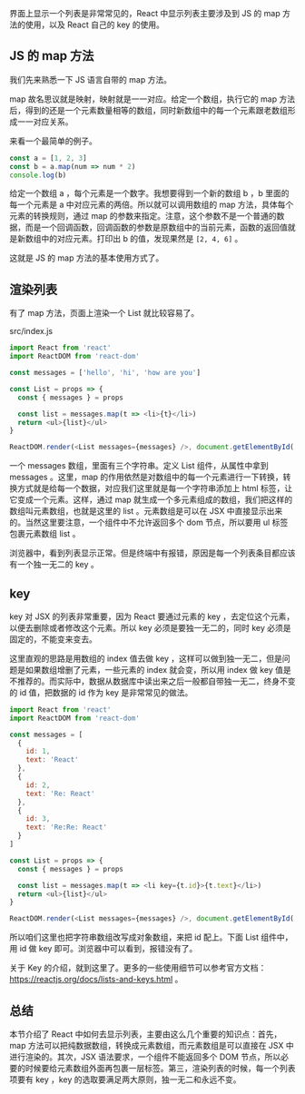 界面上显示一个列表是非常常见的，React 中显示列表主要涉及到 JS 的 map 方法的使用，以及 React 自己的 key 的使用。

## JS 的 map 方法

我们先来熟悉一下 JS 语言自带的 map 方法。

map 故名思议就是映射，映射就是一一对应。给定一个数组，执行它的 map 方法后，得到的还是一个元素数量相等的数组，同时新数组中的每一个元素跟老数组形成一一对应关系。

来看一个最简单的例子。

```js
const a = [1, 2, 3]
const b = a.map(num => num * 2)
console.log(b)
```

给定一个数组 a ，每个元素是一个数字。我想要得到一个新的数组 b ，b 里面的每一个元素是 a 中对应元素的两倍。所以就可以调用数组的 map 方法，具体每个元素的转换规则，通过 map 的参数来指定。注意，这个参数不是一个普通的数据，而是一个回调函数，回调函数的参数是原数组中的当前元素，函数的返回值就是新数组中的对应元素。打印出 b 的值，发现果然是 `[2, 4, 6]` 。

这就是 JS 的 map 方法的基本使用方式了。

## 渲染列表

有了 map 方法，页面上渲染一个 List 就比较容易了。

src/index.js

```js
import React from 'react'
import ReactDOM from 'react-dom'

const messages = ['hello', 'hi', 'how are you']

const List = props => {
  const { messages } = props

  const list = messages.map(t => <li>{t}</li>)
  return <ul>{list}</ul>
}

ReactDOM.render(<List messages={messages} />, document.getElementById('root'))
```

一个 messages 数组，里面有三个字符串。定义 List 组件，从属性中拿到 messages 。这里，map 的作用依然是对数组中的每一个元素进行一下转换，转换方式就是给每一个数据，对应我们这里就是每一个字符串添加上 html 标签，让它变成一个元素。这样，通过 map 就生成一个多元素组成的数组，我们把这样的数组叫元素数组，也就是这里的 list 。元素数组是可以在 JSX 中直接显示出来的。当然这里要注意，一个组件中不允许返回多个 dom 节点，所以要用 ul 标签包裹元素数组 list 。

浏览器中，看到列表显示正常。但是终端中有报错，原因是每一个列表条目都应该有一个独一无二的 key 。

## key

key 对 JSX 的列表非常重要，因为 React 要通过元素的 key ，去定位这个元素，以便去删除或者修改这个元素。所以 key 必须是要独一无二的，同时 key 必须是固定的，不能变来变去。

这里直观的思路是用数组的 index 值去做 key ，这样可以做到独一无二，但是问题是如果数组增删了元素，一些元素的 index 就会变，所以用 index 做 key 值是不推荐的。而实际中，数据从数据库中读出来之后一般都自带独一无二，终身不变的 id 值，把数据的 id 作为 key 是非常常见的做法。

```js
import React from 'react'
import ReactDOM from 'react-dom'

const messages = [
  {
    id: 1,
    text: 'React'
  },
  {
    id: 2,
    text: 'Re: React'
  },
  {
    id: 3,
    text: 'Re:Re: React'
  }
]

const List = props => {
  const { messages } = props

  const list = messages.map(t => <li key={t.id}>{t.text}</li>)
  return <ul>{list}</ul>
}

ReactDOM.render(<List messages={messages} />, document.getElementById('root'))
```

所以咱们这里也把字符串数组改写成对象数组，来把 id 配上。下面 List 组件中，用 id 做 key 即可。浏览器中可以看到，报错没有了。

关于 Key 的介绍，就到这里了。更多的一些使用细节可以参考官方文档：https://reactjs.org/docs/lists-and-keys.html 。

## 总结

本节介绍了 React 中如何去显示列表，主要由这么几个重要的知识点：首先，map 方法可以把纯数据数组，转换成元素数组，而元素数组是可以直接在 JSX 中进行渲染的。其次，JSX 语法要求，一个组件不能返回多个 DOM 节点，所以必要的时候要给元素数组外面再包裹一层标签。第三，渲染列表的时候，每一个列表项要有 key ，key 的选取要满足两大原则，独一无二和永远不变。
